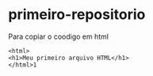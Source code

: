 # primeiro-repositorio
Para copiar o coodigo em html
```
<html>
<h1>Meu primeiro arquivo HTML</h1>
</html>1
```
